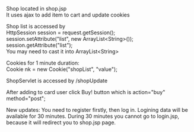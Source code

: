 Shop located in shop.jsp  
It uses ajax to add item to cart and update cookies  

Shop list is accessed by   
HttpSession session = request.getSession();  
session.setAttribute("list", new ArrayList\<String\>());
session.getAttribute("list");  
You may need to cast it into ArrayList\<String\>  
 
Cookies for 1 minute duration:  
Cookie nk = new Cookie("shopList", "value");

ShopServlet is accessed by /shopUpdate  

After adding to card user click Buy! button which is
action="buy" method="post";

New updates: 
You need to register firstly, then log in.
Logining data will be available for 30 minutes.
During 30 minutes you cannot go to login.jsp, because it will redirect you to shop.jsp page.

